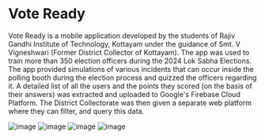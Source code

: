 # Vote Ready

Vote Ready is a mobile application developed by the students of Rajiv Gandhi Institute of Technology, Kottayam under the guidance of Smt. V Vigneshwari (Former District Collector of Kottayam). The app was used to train more than 350 election officers during the 2024 Lok Sabha Elections. The app provided simulations of various incidents that can occur inside the polling booth during the election process and quizzed the officers regarding it. A detailed list of all the users and the points they scored (on the basis of their answers) was extracted and uploaded to Google's Firebase Cloud Platform. The District Collectorate was then given a separate web platform where they can filter, and query this data.

![image](https://github.com/user-attachments/assets/8860502b-5b07-417e-a2e9-d2a0f4b464d3)
![image](https://github.com/user-attachments/assets/78c86d7d-b877-4f8f-ad61-73cff2695c36)
![image](https://github.com/user-attachments/assets/fb289a83-7207-487e-8170-e44fc8d9097e)
![image](https://github.com/user-attachments/assets/ff650446-9211-404b-b1a5-ee5edf7a8bc3)
